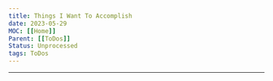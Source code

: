 ```yaml
---
title: Things I Want To Accomplish
date: 2023-05-29
MOC: [[Home]]
Parent: [[ToDos]]
Status: Unprocessed
tags: ToDos
---
```


---



